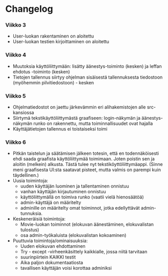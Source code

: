 
# Changelog

### Viikko 3

- User-luokan rakentaminen on aloitettu
- User-luokan testien kirjoittaminen on aloitettu

### Viikko 4

- Muutoksia käyttöliittymään: lisätty äänestys-toiminto (kesken) ja leffan ehdotus -toiminto (kesken)
- Tietojen tallennus siirtyy ohjelman sisäisestä tallennuksesta tiedostoon (myöhemmin pilvitiedostoon) - kesken


### Viikko 5

- Ohjelmatiedostot on jaettu järkevämmin eri alihakemistojen alle src-kansiossa
- Siirtymä tekstikäyttöliittymästä graafiseen: login-näkymän ja äänestys-näkymän runko on rakennettu, mutta toiminnallisuudet ovat hajalla
- Käyttäjätietojen tallennus ei toistaiseksi toimi


### Viikko 6

- Pitkän taistelun ja säätämisen jälkeen totesin, että en todennäköisesti ehdi saada graafista käyttöliittymää toimimaan. Joten poistin sen ja aloitin (melkein) alkusta. Tästä tulee nyt tekstiköyttöliittymäappi. (Sinne meni graafisesta UI:sta saatavat pisteet, mutta valmis on parempi kuin täydellinen.)
- Uusia toimintoja: 
	* uuden käyttäjän luominen ja tallentaminen onnistuu
	* vanhan käyttäjän kirjautuminen onnistuu
	* käyttöliittymällä on toimiva runko (vaatii vielä hienosäätöä)
	* admin-käyttäjä on määritelty
	* adminille on määritelty omat toiminnot, jotka edellyttävät admin-tunnuksia.
- Keskeneräisiä toimintoja: 
	* Movie-luokan toiminnot (elokuvan äänestäminen, elokuvalistan tulostus)
	* osa admin-työkaluista (elokuvalistan kokoaminen)
- Puuttuvia toimintoja/ominaisuuksia: 
	* Uuden elokuvan ehdottaminen
	* Try - except -virheenkäsittely kaikkialle, jossa niitä tarvitaan
	* suurinpiirtein KAIKKI testit
	* Aika paljon dokumentaatiosta
	* tavallisen käyttäjän voisi korottaa adminiksi

